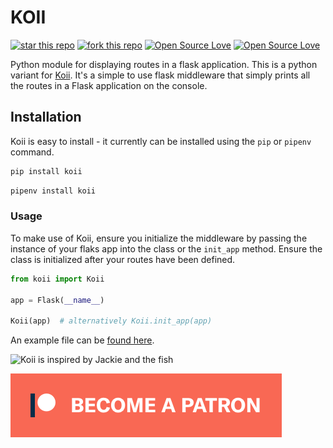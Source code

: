 # KOII

[![star this repo](http://githubbadges.com/star.svg?user=BolajiOlajide&repo=koii&style=flat)](https://github.com/BolajiOlajide/koii-py)
[![fork this repo](http://githubbadges.com/fork.svg?user=BolajiOlajide&repo=koii&style=flat)](https://github.com/BolajiOlajide/koii-py/fork)
[![Open Source Love](https://badges.frapsoft.com/os/v1/open-source.svg?v=102)](https://github.com/ellerbrock/open-source-badge/)
[![Open Source Love](https://badges.frapsoft.com/os/mit/mit.svg?v=102)](https://github.com/ellerbrock/open-source-badge/)

Python module for displaying routes in a flask application. This is a python variant for [Koii](https://github.com/BolajiOlajide/koii). It's a simple to use flask middleware that simply prints all the routes in a Flask application on the console.

## Installation

Koii is easy to install - it currently can be installed using the `pip` or `pipenv` command.

```sh
pip install koii
```

```sh
pipenv install koii
```

### Usage

To make use of Koii, ensure you initialize the middleware by passing the instance of your flaks app into the class or the `init_app` method. Ensure the class is initialized after your routes have been defined.

```py
from koii import Koii

app = Flask(__name__)

Koii(app)  # alternatively Koii.init_app(app)
```

An example file can be [found here](https://github.com/BolajiOlajide/koii-py/blob/master/example.py).

![Koii is inspired by Jackie and the fish](images/screenshot.jpg)

[![Support me via Patreon](https://github.com/BolajiOlajide/folly/blob/master/static/patreon.png)](https://www.patreon.com/bePatron?u=14962348)
